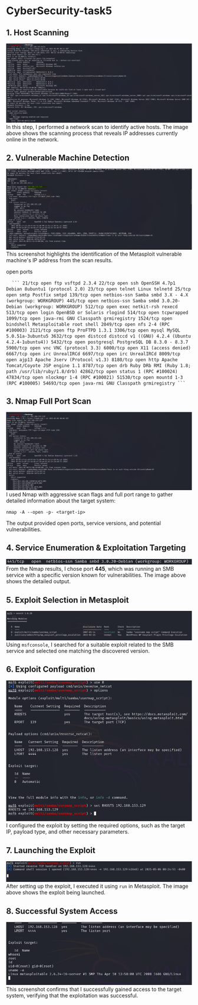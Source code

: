 # CyberSecurity-task5

## 1. Host Scanning

![Host Scan](1-host-scan.png)  
In this step, I performed a network scan to identify active hosts. The image above shows the scanning process that reveals IP addresses currently online in the network.

## 2. Vulnerable Machine Detection

![Vulnerable Host](1-host-scan-vulnmachine.png)  
This screenshot highlights the identification of the Metasploit vulnerable machine's IP address from the scan results.

open ports 
<pre> <code> ``` 21/tcp open ftp vsftpd 2.3.4 22/tcp open ssh OpenSSH 4.7p1 Debian 8ubuntu1 (protocol 2.0) 23/tcp open telnet Linux telnetd 25/tcp open smtp Postfix smtpd 139/tcp open netbios-ssn Samba smbd 3.X - 4.X (workgroup: WORKGROUP) 445/tcp open netbios-ssn Samba smbd 3.0.20-Debian (workgroup: WORKGROUP) 512/tcp open exec netkit-rsh rexecd 513/tcp open login OpenBSD or Solaris rlogind 514/tcp open tcpwrapped 1099/tcp open java-rmi GNU Classpath grmiregistry 1524/tcp open bindshell Metasploitable root shell 2049/tcp open nfs 2-4 (RPC #100003) 2121/tcp open ftp ProFTPD 1.3.1 3306/tcp open mysql MySQL 5.0.51a-3ubuntu5 3632/tcp open distccd distccd v1 ((GNU) 4.2.4 (Ubuntu 4.2.4-1ubuntu4)) 5432/tcp open postgresql PostgreSQL DB 8.3.0 - 8.3.7 5900/tcp open vnc VNC (protocol 3.3) 6000/tcp open X11 (access denied) 6667/tcp open irc UnrealIRCd 6697/tcp open irc UnrealIRCd 8009/tcp open ajp13 Apache Jserv (Protocol v1.3) 8180/tcp open http Apache Tomcat/Coyote JSP engine 1.1 8787/tcp open drb Ruby DRb RMI (Ruby 1.8; path /usr/lib/ruby/1.8/drb) 42862/tcp open status 1 (RPC #100024) 47834/tcp open nlockmgr 1-4 (RPC #100021) 51530/tcp open mountd 1-3 (RPC #100005) 54693/tcp open java-rmi GNU Classpath grmiregistry ``` </code> </pre>


## 3. Nmap Full Port Scan

![Nmap Scan](1a.png)  
I used Nmap with aggressive scan flags and full port range to gather detailed information about the target system:
```
nmap -A --open -p- <target-ip>
```
The output provided open ports, service versions, and potential vulnerabilities.

## 4. Service Enumeration & Exploitation Targeting

![Service Details](image1.png)  
From the Nmap results, I chose port **445**, which was running an SMB service with a specific version known for vulnerabilities. The image above shows the detailed output.

## 5. Exploit Selection in Metasploit

![Exploit Search](image2.png)  
Using `msfconsole`, I searched for a suitable exploit related to the SMB service and selected one matching the discovered version.

## 6. Exploit Configuration

![Exploit Options](expolitmsfconsole.png)  
I configured the exploit by setting the required options, such as the target IP, payload type, and other necessary parameters.

## 7. Launching the Exploit

![Running Exploit](runmsfconsole.png)  
After setting up the exploit, I executed it using `run` in Metasploit. The image above shows the exploit being launched.

## 8. Successful System Access

![System Access](sistemegiris.png)  
This screenshot confirms that I successfully gained access to the target system, verifying that the exploitation was successful.
